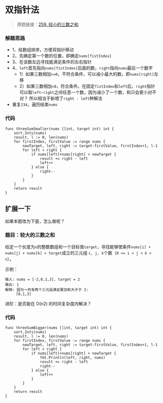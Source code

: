 # 双指针法
> 原题链接：[259. 较小的三数之和](https://leetcode-cn.com/problems/3sum-smaller/)
### 解题思路
* 1、给数组排序，方便双指针移动
* 2、先确定第一个数的位置，即确定``nums[fistIndex]``
* 3、在该数左边寻找能满足条件的左右指针
* 4、``left``首先指向``nums[fistIndex]``后面的数，``right``指向``nums``最后一个数字
    * 1）如果三数相加``>=0``，不符合条件，可以减小最大的数，即``nums[right]``左移
    * 2）如果三数相加``<0``，符合条件。在固定``fistIndex``和``left``后，``right``指针可以取``left~right``之间任意一个数，因为减小了一个数，和只会更小对不对？
所以相当于新增了``right - left``种解法
* 重复``234``，遍历结束``nums``
### 代码
```golang
func threeSumSmaller(nums []int, target int) int {
	sort.Ints(nums)
	result, l := 0, len(nums)
	for firstIndex, firstValue := range nums {
		newTarget, left, right := target-firstValue, firstIndex+1, l-1
		for left < right {
			if nums[left]+nums[right] < newTarget {
				result += right - left
				left++
			} else {
				right--
			}
		}
	}
	return result
}
```

## 扩展一下
如果本题改为下面，怎么做呢？

### 题目：较大的三数之和

给定一个长度为``n``的整数数组和一个目标值``target``，寻找能够使条件``nums[i] + nums[j] + nums[k] > target``成立的三元组
``i, j, k``个数（``0 <= i < j < k < n``）。

示例：
```
输入: nums = [-2,0,1,3], target = 2
输出: 1
解释: 因为一共有两个三元组满足累加和大于于 2:
     [0,1,3]
```
进阶：是否能在 O(n2) 的时间复杂度内解决？

### 代码
```golang
func threeSumBigger(nums []int, target int) int {
	sort.Ints(nums)
	result, l := 0, len(nums)
	for firstIndex, firstValue := range nums {
		newTarget, left, right := target-firstValue, firstIndex+1, l-1
		for left < right {
			if nums[left]+nums[right] > newTarget {
				fmt.Println(left, right, nums)
				result += right - left
				right--
			} else {
				left++
			}
		}
	}
	return result
}
```
